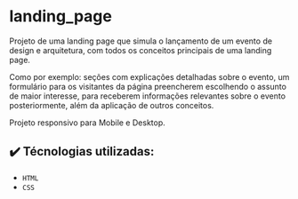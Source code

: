 # landing_page
Projeto de uma landing page que simula o lançamento de um evento de design e arquitetura, com todos os conceitos principais de uma landing page.

Como por exemplo: seções com explicações detalhadas sobre o evento, um formulário para os visitantes da página preencherem escolhendo o assunto de maior interesse, para receberem informações relevantes sobre o evento posteriormente, além da aplicação de outros conceitos.

Projeto responsivo para Mobile e Desktop.

## :heavy_check_mark: Técnologias utilizadas:

- `HTML`
- `CSS`
